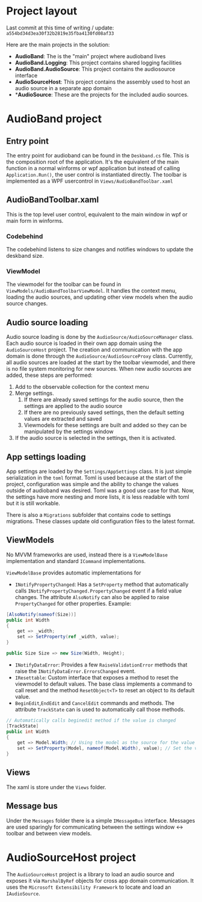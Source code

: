 # Project layout

Last commit at this time of writing / update: `a554bd34d3ea30f32b2819e35fba4130fd08af33`

Here are the main projects in the solution:
- **AudioBand**: The is the "main" project where audioband lives
- **AudioBand.Logging**: This project contains shared logging facilities
- **AudioBand.AudioSource**: This project contains the audiosource interface
- **AudioSourceHost**: This project contains the assembly used to host an audio source in a separate app domain
- ***AudioSource**: These are the projects for the included audio sources.

# AudioBand project

## Entry point
The entry point for audioband can be found in the `Deskband.cs` file. This is the composition root of the application. It's the equivalent of the main function in a normal winforms or wpf application but instead of calling `Application.Run()`, the user control is instantiated directly. The toolbar is implemented as a WPF usercontrol in `Views/AudioBandToolbar.xaml`

## AudioBandToolbar.xaml
This is the top level user control, equivalent to the main window in wpf or main form in winforms.
### Codebehind
The codebehind listens to size changes and notifies windows to update the deskband size.
### ViewModel
The viewmodel for the toolbar can be found in `ViewModels/AudioBandToolbarViewModel`. It handles the context menu, loading the audio sources, and updating other view models when the audio source changes.

## Audio source loading
Audio source loading is done by the `AudioSource/AudioSourceManager` class. Each audio source is loaded in their own app domain using the `AudioSourceHost` project. The creation and communication with the app domain is done through the `AudioSource/AudioSourceProxy` class. Currently, all audio sources are loaded at the start by the toolbar viewmodel, and there is no file system monitoring for new sources. When new audio sources are added, these steps are performed:
1. Add to the observable collection for the context menu
2. Merge settings.
   1. If there are already saved settings for the audio source, then the settings are applied to the audio source
   2. If there are no previously saved settings, then the default setting values are extracted and saved
   3. Viewmodels for these settings are built and added so they can be manipulated by the settings window
3. If the audio source is selected in the settings, then it is activated.

## App settings loading
App settings are loaded by the `Settings/AppSettings` class. It is just simple serialization in the `toml` format. Toml is used because at the start of the project, configuration was simple and the ability to change the values outside of audioband was desired. Toml was a good use case for that. Now, the settings have more nesting and more lists, it is less readable with toml but it is still workable.

There is also a `Migrations` subfolder that contains code to settings migrations. These classes update old configuration files to the latest format.

## ViewModels
No MVVM frameworks are used, instead there is a `ViewModelBase` implementation and standard `ICommand` implementations.

`ViewModelBase` provides automatic implementations for
- `INotifyPropertyChanged`: Has a `SetProperty` method that automatically calls `INotifyPropertyChanged.PropertyChanged` event if a field value changes. The attribute `AlsoNotify` can also be applied to raise `PropertyChanged` for other properties. Example:
```csharp
[AlsoNotify(nameof(Size))]
public int Width
{
    get => _width;
    set => SetProperty(ref _width, value);
}

public Size Size => new Size(Width, Height);
```
- `INotifyDataError`: Provides a few `RaiseValidationError` methods that raise the `INotifyDataError.ErrorsChanged` event.
- `IResettable`: Custom interface that exposes a method to reset the viewmodel to default values. The base class implements a command to call reset and the method `ResetObject<T>` to reset an object to its default value.
- `BeginEdit`,`EndEdit` and `CancelEdit` commands and methods. The attribute `TrackState` can is used to automatically call those methods.

```csharp
// Automatically calls beginedit method if the value is changed
[TrackState]
public int Width
{
    get => Model.Width; // Using the model as the source for the value
    set => SetProperty(Model, nameof(Model.Width), value); // Set the value in the model
}
```

## Views
The xaml is store under the `Views` folder.

## Message bus
Under the `Messages` folder there is a simple `IMessageBus` interface. Messages are used sparingly for communicating between the settings window <-> toolbar and between view models.

# AudioSourceHost project
The `AudioSourceHost` project is a library to load an audio source and exposes it via `MarshalByRef` objects for cross app domain communication. It uses the `Microsoft Extensibility Framework` to locate and load an `IAudioSource`.